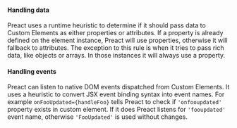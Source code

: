 <h4 id="preact-handling-data">Handling data</h4>

Preact uses a runtime heuristic to determine if it should pass data to Custom
Elements as either properties or attributes. If a property is already defined
on the element instance, Preact will use properties, otherwise it will fallback
to attributes. The exception to this rule is when it tries to pass rich data,
like objects or arrays. In those instances it will always use a property.

<h4 id="preact-handling-events">Handling events</h4>

Preact can listen to native DOM events dispatched from Custom Elements.
It uses a heuristic to convert JSX event binding syntax into event names.
For example <code>onFooUpdated={handleFoo}</code>
tells Preact to check if <code>'onfooupdated'</code> property exists in custom element.
If it does Preact listens for <code>'fooupdated'</code> event name, otherwise <code>'FooUpdated'</code>
is used without changes.
